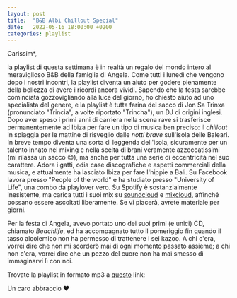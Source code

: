 ```yaml
---
layout: post
title:  "B&B Albi Chillout Special"
date:   2022-05-16 18:00:00 +0200
categories: playlist
---
```



Carissim*,

la playlist di questa settimana è in realtà un regalo del mondo intero al meraviglioso B&B della famiglia di Angela. Come tutti i lunedì che vengono dopo i nostri incontri, la playlist diventa un aiuto per godere pienamente della bellezza di avere i ricordi ancora vividi.
Sapendo che la festa sarebbe cominciata gozzovigliando alla luce del giorno, ho chiesto aiuto ad uno specialista del genere, e la playlist è tutta farina del sacco di Jon Sa Trinxa (pronunciato "Trincia", a volte riportato "Trincha"), un DJ di origini inglesi. Dopo aver speso i primi anni di carriera nella scena rave si trasferisce permanentemente ad Ibiza per fare un tipo di musica ben preciso: il _chillout_ in spiaggia per le mattine di risveglio dalle _notti brave_ sull'isola delle Baleari. In breve tempo diventa una sorta di leggenda dell'isola, sicuramente per un talento innato nel mixing e nella scelta di brani veramente azzeccatissimi (mi rilassa un sacco 😊), ma anche per tutta una serie di eccentricità nel suo carattere. Adora i gatti, odia case discografiche e aspetti commerciali della musica, e attualmente ha lasciato Ibiza per fare l'hippie a Bali. Su Facebook lavora presso "People of the world" e ha studiato presso "University of Life", una combo da playlover vero. 
Su Spotify è sostanzialmente inesistente, ma carica tutti i suoi mix su [soundcloud](https://soundcloud.com/jon-sa-trinxa) e [mixcloud](https://www.mixcloud.com/JonSaTrinxa/listens/), affinché possano essere ascoltati liberamente. Se vi piacerà, avrete materiale per giorni.

Per la festa di Angela, avevo portato uno dei suoi primi (e unici) CD, chiamato _Beachlife_, ed ha accompagnato tutto il pomeriggio fin quando il tasso alcolemico non ha permesso di trattenere i sei kazoo.
A chi c'era, vorrei dire che non mi scorderò mai di ogni momento passato assieme; a chi non c'era, vorrei dire che un pezzo del cuore non ha mai smesso di immaginarvi lì con noi.

Trovate la playlist in formato mp3 a [questo](https://drive.google.com/drive/folders/1KhXugy8psSuVG4T3LM3Hb6N754GlJt9h?usp=sharing) link:

Un caro abbraccio ❤️
